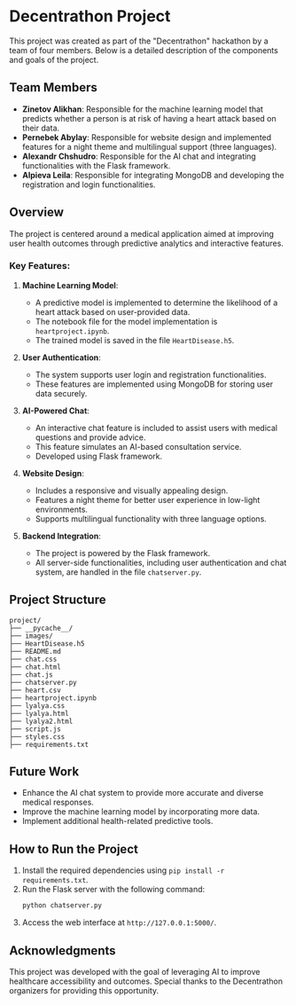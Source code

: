 # Decentrathon Project

This project was created as part of the "Decentrathon" hackathon by a team of four members. Below is a detailed description of the components and goals of the project.

## Team Members
- **Zinetov Alikhan**: Responsible for the machine learning model that predicts whether a person is at risk of having a heart attack based on their data.
- **Pernebek Abylay**: Responsible for website design and implemented features for a night theme and multilingual support (three languages).
- **Alexandr Chshudro**: Responsible for the AI chat and integrating functionalities with the Flask framework.
- **Alpieva Leila**: Responsible for integrating MongoDB and developing the registration and login functionalities.

## Overview
The project is centered around a medical application aimed at improving user health outcomes through predictive analytics and interactive features. 

### Key Features:
1. **Machine Learning Model**:
   - A predictive model is implemented to determine the likelihood of a heart attack based on user-provided data.
   - The notebook file for the model implementation is `heartproject.ipynb`.
   - The trained model is saved in the file `HeartDisease.h5`.

2. **User Authentication**:
   - The system supports user login and registration functionalities.
   - These features are implemented using MongoDB for storing user data securely.

3. **AI-Powered Chat**:
   - An interactive chat feature is included to assist users with medical questions and provide advice.
   - This feature simulates an AI-based consultation service.
   - Developed using Flask framework.

4. **Website Design**:
   - Includes a responsive and visually appealing design.
   - Features a night theme for better user experience in low-light environments.
   - Supports multilingual functionality with three language options.

5. **Backend Integration**:
   - The project is powered by the Flask framework.
   - All server-side functionalities, including user authentication and chat system, are handled in the file `chatserver.py`.

## Project Structure
```
project/
├── __pycache__/
├── images/
├── HeartDisease.h5
├── README.md
├── chat.css
├── chat.html
├── chat.js
├── chatserver.py
├── heart.csv
├── heartproject.ipynb
├── lyalya.css
├── lyalya.html
├── lyalya2.html
├── script.js
├── styles.css
├── requirements.txt
```

## Future Work
- Enhance the AI chat system to provide more accurate and diverse medical responses.
- Improve the machine learning model by incorporating more data.
- Implement additional health-related predictive tools.

## How to Run the Project
1. Install the required dependencies using `pip install -r requirements.txt`.
2. Run the Flask server with the following command:
   ```bash
   python chatserver.py
   ```
3. Access the web interface at `http://127.0.0.1:5000/`.

## Acknowledgments
This project was developed with the goal of leveraging AI to improve healthcare accessibility and outcomes. Special thanks to the Decentrathon organizers for providing this opportunity.

